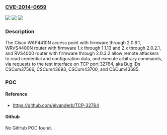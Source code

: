 ### [CVE-2014-0659](https://cve.mitre.org/cgi-bin/cvename.cgi?name=CVE-2014-0659)
![](https://img.shields.io/static/v1?label=Product&message=n%2Fa&color=blue)
![](https://img.shields.io/static/v1?label=Version&message=n%2Fa&color=blue)
![](https://img.shields.io/static/v1?label=Vulnerability&message=n%2Fa&color=brighgreen)

### Description

The Cisco WAP4410N access point with firmware through 2.0.6.1, WRVS4400N router with firmware 1.x through 1.1.13 and 2.x through 2.0.2.1, and RVS4000 router with firmware through 2.0.3.2 allow remote attackers to read credential and configuration data, and execute arbitrary commands, via requests to the test interface on TCP port 32764, aka Bug IDs CSCum37566, CSCum43693, CSCum43700, and CSCum43685.

### POC

#### Reference
- https://github.com/elvanderb/TCP-32764

#### Github
No GitHub POC found.

